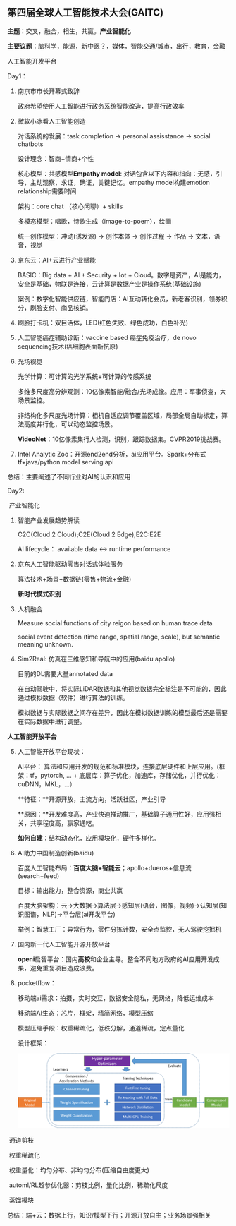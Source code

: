 ## 第四届全球人工智能技术大会(GAITC)

**主题**：交叉，融合，相生，共赢。**产业智能化**



**主要议题**：脑科学，能源，新中医？，媒体，智能交通/城市，出行，教育，金融

人工智能开发平台



Day1：

1. 南京市市长开幕式致辞

   政府希望使用人工智能进行政务系统智能改造，提高行政效率

2. 微软小冰看人工智能创造

   对话系统的发展：task completion  -> personal assisstance -> social chatbots

   设计理念：智商+情商+个性

   核心模型：共感模型**Empathy model**: 对话包含以下内容和指向：无感，引导，主动观察，求证，确证，关键记忆。empathy model构建emotion relationship需要时间

   架构：core chat （核心闲聊）+ skills

   多模态模型：唱歌，诗歌生成（image-to-poem），绘画

   统一创作模型：冲动(诱发源) -> 创作本体 -> 创作过程 -> 作品 -> 文本，语音，视觉

3. 京东云：AI+云进行产业赋能

   BASIC：Big data + AI + Security + Iot + Cloud。数字是资产，AI是能力，安全是基础，物联是连接，云计算是数据产业是操作系统(基础设施)

   案例：数字化智能供应链，智能门店：AI互动转化会员，新老客识别，领券积分，刷脸支付、商品核销。

4. 刷脸打卡机：双目活体，LED(红色失败、绿色成功，白色补光)

5. 人工智能癌症辅助诊断：vaccine based 癌症免疫治疗，de novo sequencing技术(癌细胞表面新抗原)

6. 光场视觉

   光学计算：可计算的光学系统+可计算的传感系统

   多维多尺度高分辨观测：10亿像素智能/融合/光场成像。应用：军事侦查，大场景监控。

   非结构化多尺度光场计算：相机自适应调节覆盖区域，局部全局自动标定，算法高度并行化，可以动态监控场景。

   **VideoNet**：10亿像素集行人检测，识别，跟踪数据集。CVPR2019挑战赛。

7. Intel Analytic Zoo：开源end2end分析，ai应用平台。Spark+分布式tf+java/python model serving api



总结：主要阐述了不同行业对AI的认识和应用



Day2:

​	产业智能化

1. 智能产业发展趋势解读

   C2C(Cloud 2 Cloud);C2E(Cloud 2 Edge);E2C:E2E

   AI lifecycle： available data <-> runtime performance

2. 京东人工智能驱动零售对话式体验服务

   算法技术+场景+数据链(零售+物流+金融)

   **新时代模式识别**

3. 人机融合

   Measure social functions of city reigon based on human trace data

   social event detection (time range, spatial range, scale), but semantic meaning unknown.

4. Sim2Real: 仿真在三维感知和导航中的应用(baidu apollo)

   目前的DL需要大量annotated data

   在自动驾驶中，将实际LiDAR数据和其他视觉数据完全标注是不可能的，因此通过模拟数据（软件）进行算法的训练。

   模拟数据与实际数据之间存在差异，因此在模拟数据训练的模型最后还是需要在实际数据中进行调整。

**人工智能开放平台**

 5. 人工智能开放平台现状：

    AI平台： 算法和应用开发的规范和标准模块，连接底层硬件和上层应用。(框架：tf，pytorch, … + 底层库：算子优化，加速库，存储优化，并行优化：cuDNN，MKL，...）

    **特征：**开源开放，主流方向，活跃社区，产业引导

    **原因：**开发难度高，产业快速推动推广，基础算子通用性好，应用强相关，共享程度高，赢家通吃。

    **如何自建**：结构动态化，应用模块化，硬件多样化。

6. AI助力中国制造创新(baidu)

   百度人工智能布局：**百度大脑+智能云**；apollo+dueros+信息流(search+feed)

   目标：输出能力，整合资源，商业共赢

   百度大脑架构：云->大数据->算法层->感知层(语音，图像，视频)->认知层(知识图谱，NLP)->平台层(ai开发平台)

   举例：智慧工厂：异常行为，零件分拣计数，安全点监控，无人驾驶挖掘机

7. 国内新一代人工智能开源开放平台

   **openi**启智平台：国内**高校**和企业主导。整合不同地方政府的AI应用开发成果，避免重复项目造成浪费。

8. pocketflow：

   移动端ai需求：拍摄，实时交互，数据安全隐私，无网络，降低运维成本

   移动端AI生态：芯片，框架，精简网络，模型压缩

   模型压缩手段：权重稀疏化，低秩分解，通道稀疏，定点量化

   

   设计框架：

   ![img](https://github.com/Tencent/PocketFlow/raw/master/docs/docs/pics/framework_design.png)

   



​	通道剪枝

​	权重稀疏化

​	权重量化：均匀分布、非均匀分布(压缩自由度更大)

​	automl/RL超参优化器：剪枝比例，量化比例，稀疏化尺度

​	蒸馏模块



总结：端+云：数据上行，知识/模型下行；开源开放自主；业务场景强相关